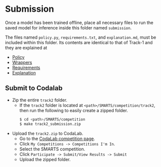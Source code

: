 # Submission
Once a model has been trained offline, place all necessary files to run the saved model for inference inside this folder named `submission`. 

The files named `policy.py`, `requirements.txt`, and `explanation.md`, must be included within this folder. Its contents are identical to that of Track-1 and they are explained at 
+ [Policy](../../track1/submission/README.md#Policy)
+ [Wrappers](../../track1/submission/README.md#Wrappers)
+ [Requirements](../../track1/submission/README.md#Requirements)
+ [Explanation](../../track1/submission/README.md#Explanation)

## Submit to Codalab
+ Zip the entire `track2` folder. 
    + If the `track2` folder is located at `<path>/SMARTS/competition/track2`, then run the following to easily create a zipped folder. 
        ```bash
        $ cd <path>/SMARTS/competition
        $ make track2_submission.zip 
        ```
+ Upload the `track2.zip` to CodaLab.
    + Go to the [CodaLab competition page](https://codalab.lisn.upsaclay.fr/).
    + Click `My Competitions -> Competitions I'm In`.
    + Select the SMARTS competition.
    + Click `Participate -> Submit/View Results -> Submit`
    + Upload the zipped folder.
